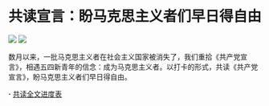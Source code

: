 # 共读宣言：盼马克思主义者们早日得自由  

![](https://img.shields.io/badge/Free-Them-blue.svg)
![](https://img.shields.io/badge/Contact-typethon@protonmail.com-red.svg)  

数月以来，一批马克思主义者在社会主义国家被消失了，我们重拾《共产党宣言》，相遇五四新青年的信念：成为马克思主义者。以打卡的形式，共读《共产党宣言》，盼马克思主义者们早日得自由。  

**·** [共读全文进度表](https://github.com/typethon/communist/blob/master/schedule.md)
